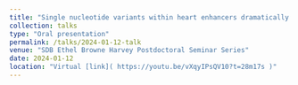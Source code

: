```yaml
---
title: "Single nucleotide variants within heart enhancers dramatically increase binding affinity and disrupt heart development"
collection: talks
type: "Oral presentation"
permalink: /talks/2024-01-12-talk
venue: "SDB Ethel Browne Harvey Postdoctoral Seminar Series"
date: 2024-01-12
location: "Virtual [link]( https://youtu.be/vXqyIPsQV10?t=28m17s )"
---
```

